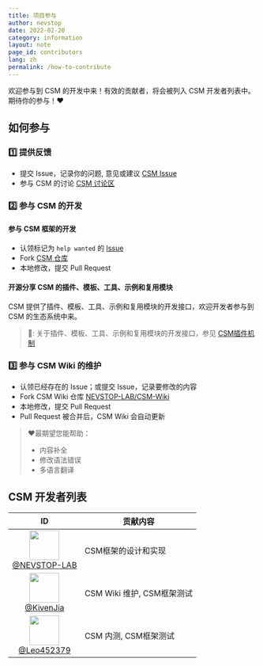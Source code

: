 ```yaml
---
title: 项目参与
author: nevstop
date: 2022-02-20
category: information
layout: note
page_id: contributors
lang: zh
permalink: /how-to-contribute
---
```


<!-- Contributors 页面(md-page[√]) - English[100%] | Chinese [100%]
- [x] 如何参与到项目中来
- [x] 项目的贡献者列表
 -->

欢迎参与到 CSM 的开发中来！有效的贡献者，将会被列入 CSM 开发者列表中。期待你的参与！:heart:

## 如何参与

### :one: 提供反馈

- 提交 Issue，记录你的问题, 意见或建议 [CSM Issue](https://github.com/NEVSTOP-LAB/Communicable-State-Machine/issues)
- 参与 CSM 的讨论 [CSM 讨论区](https://github.com/NEVSTOP-LAB/Communicable-State-Machine/discussions)

### :two: 参与 CSM 的开发

#### 参与 CSM 框架的开发

- 认领标记为 `help wanted` 的  [Issue](https://github.com/NEVSTOP-LAB/Communicable-State-Machine/issues?q=is%3Aissue+is%3Aopen+label%3A%22help+wanted%22)
- Fork [CSM 仓库](https://github.com/NEVSTOP-LAB/Communicable-State-Machine)
- 本地修改，提交 Pull Request

#### 开源分享 CSM 的插件、模板、工具、示例和复用模块

CSM 提供了插件、模板、工具、示例和复用模块的开发接口，欢迎开发者参与到 CSM 的生态系统中来。

> 🔗:
> 关于插件、模板、工具、示例和复用模块的开发接口，参见 [CSM插件机制](https://nevstop-lab.github.io/CSM-Wiki/2024-01-01-csm-plugin-system.html)
>

### :three: 参与 CSM Wiki 的维护

- 认领已经存在的 Issue；或提交 Issue，记录要修改的内容
- Fork CSM Wiki 仓库 [NEVSTOP-LAB/CSM-Wiki](https://github.com/NEVSTOP-LAB/CSM-Wiki)
- 本地修改，提交 Pull Request
- Pull Request 被合并后，CSM Wiki 会自动更新

>
> :heart:最期望您能帮助：
>
> - 内容补全
> - 修改语法错误
> - 多语言翻译
>

## CSM 开发者列表

|                                                                     ID                                                                     | 贡献内容                   |
|:----------------------------------------------------------------------------------------------------------------------------------------------:|------------------------|
| [<img src="https://avatars.githubusercontent.com/u/8196752?v=4"  width="60px" height="60px"><br/>@NEVSTOP-LAB](https://github.com/NEVSTOP-LAB) | CSM框架的设计和实现        |
| [<img src="https://avatars.githubusercontent.com/u/28539123?v=4"  width="60px" height="60px"><br/>@KivenJia](https://github.com/KivenJia)  | CSM Wiki 维护, CSM框架测试 |
| [<img src="https://avatars.githubusercontent.com/u/22453277?v=4"  width="60px" height="60px"><br/>@Leo452379](https://github.com/Leo452379)  | CSM 内测, CSM框架测试 |
